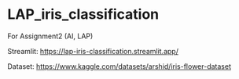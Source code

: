# LAP_iris_classification
For Assignment2 (AI, LAP)

Streamlit: https://lap-iris-classification.streamlit.app/

Dataset: https://www.kaggle.com/datasets/arshid/iris-flower-dataset

